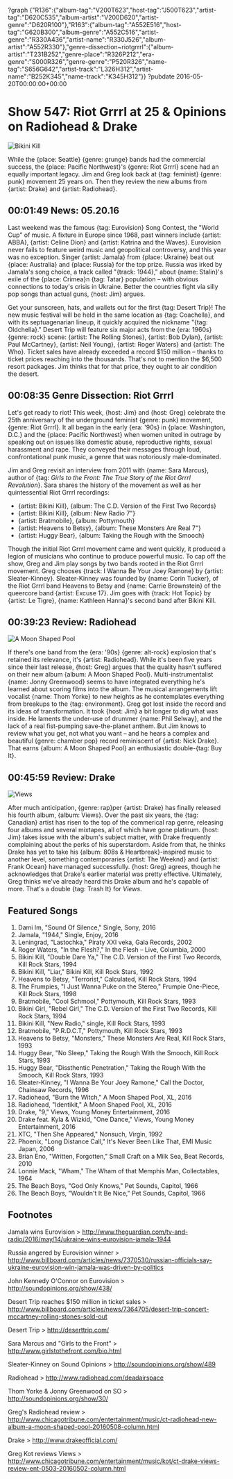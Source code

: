 ?graph {"R136":{"album-tag":"V200T623","host-tag":"J500T623","artist-tag":"D620C535","album-artist":"V200D620","artist-genre":"D620R100"},"R163":{"album-tag":"A552E516","host-tag":"G620B300","album-genre":"A552C516","artist-genre":"R330A436","artist-name":"R330J526","album-artist":"A552R330"},"genre-dissection~riotgrrrl":{"album-artist":"T231B252","genre-place":"R326P212","era-genre":"S000R326","genre-genre":"P520R326","name-tag":"S656G642","artist-track":"L326H312","artist-name":"B252K345","name-track":"K345H312"}}
?pubdate 2016-05-20T00:00:00+00:00

# Show 547: Riot Grrrl at 25 & Opinions on Radiohead & Drake

![Bikini Kill](https://sound-images.s3.amazonaws.com/images/2016/riotgrrrl25_web.jpg)

While the {place: Seattle} {genre: grunge} bands had the commercial success, the {place: Pacific Northwest}'s {genre: Riot Grrrl} scene had an equally important legacy. Jim and Greg look back at {tag: feminist} {genre: punk} movement 25 years on. Then they review the new albums from {artist: Drake} and {artist: Radiohead}.

## 00:01:49 News: 05.20.16

Last weekend was the famous {tag: Eurovision} Song Contest, the "World Cup" of music. A fixture in Europe since 1968, past winners include {artist: ABBA}, {artist: Celine Dion} and {artist: Katrina and the Waves}. Eurovision never fails to feature weird music and geopolitical controversy, and this year was no exception. Singer {artist: Jamala} from {place: Ukraine} beat out {place: Australia} and {place: Russia} for the top prize. Russia was irked by Jamala's song choice, a track called "{track: 1944}," about {name: Stalin}'s exile of the {place: Crimea}n {tag: Tatar} population – with obvious connections to today's crisis in Ukraine. Better the countries fight via silly pop songs than actual guns, {host: Jim} argues.

Get your sunscreen, hats, and wallets out for the first {tag: Desert Trip}! The new music festival will be held in the same location as {tag: Coachella}, and with its septuagenarian lineup, it quickly acquired the nickname "{tag: Oldchella}." Desert Trip will feature six major acts from the {era: 1960s} {genre: rock} scene: {artist: The Rolling Stones}, {artist: Bob Dylan}, {artist: Paul McCartney}, {artist: Neil Young}, {artist: Roger Waters} and {artist: The Who}. Ticket sales have already exceeded a record $150 million – thanks to ticket prices reaching into the thousands. That's not to mention the $6,500 resort packages. Jim thinks that for that price, they ought to air condition the desert.


## 00:08:35 Genre Dissection: Riot Grrrl

Let's get ready to riot! This week, {host: Jim} and {host: Greg} celebrate the 25th anniversary of the underground feminist {genre: punk} movement, {genre: Riot Grrrl}. It all began in the early {era: '90s} in {place: Washington, D.C.} and the {place: Pacific Northwest} when women united in outrage by speaking out on issues like domestic abuse, reproductive rights, sexual harassment and rape. They conveyed their messages through loud, confrontational punk music, a genre that was notoriously male-dominated. 

Jim and Greg revisit an interview from 2011 with {name: Sara Marcus}, author of {tag: *Girls to the Front: The True Story of the Riot Grrrl Revolution*}. Sara shares the history of the movement as well as her quintessential Riot Grrrl recordings:

- {artist: Bikini Kill}, {album: The C.D. Version of the First Two Records}
- {artist: Bikini Kill}, {album: New Radio 7"}
- {artist: Bratmobile}, {album: Pottymouth}
- {artist: Heavens to Betsy}, {album: These Monsters Are Real 7"}
- {artist: Huggy Bear}, {album: Taking the Rough with the Smooch}

Though the initial Riot Grrrl movement came and went quickly, it produced a legion of musicians who continue to produce powerful music. To cap off the show, Greg and Jim play songs by two bands rooted in the Riot Grrrl movement. Greg chooses {track: I Wanna Be Your Joey Ramone} by {artist: Sleater-Kinney}. Sleater-Kinney was founded by {name: Corin Tucker}, of the Riot Grrrl band Heavens to Betsy and {name: Carrie Brownstein} of the queercore band {artist: Excuse 17}. Jim goes with {track: Hot Topic} by {artist: Le Tigre}, {name: Kathleen Hanna}'s second band after Bikini Kill. 


## 00:39:23 Review: Radiohead
![A Moon Shaped Pool](http://is2.mzstatic.com/image/thumb/Music18/v4/34/03/34/34033451-12e2-2d0b-c100-11a390922a01/source/600x600bb.jpg "657515/1111577743")

If there's one band from the {era: '90s} {genre: alt-rock} explosion that's retained its relevance, it's {artist: Radiohead}. While it's been five years since their last release, {host: Greg} argues that the quality hasn't suffered on their new album {album: A Moon Shaped Pool}. Multi-instrumentalist {name: Jonny Greenwood} seems to have integrated everything he's learned about scoring films into the album. The musical arrangements lift vocalist {name: Thom Yorke} to new heights as he contemplates everything from breakups to the {tag: environment}. Greg got lost inside the record and its ideas of transformation.  It took {host: Jim} a bit longer to dig what was inside. He laments the under-use of drummer {name: Phil Selway}, and the lack of a real fist-pumping save-the-planet anthem. But Jim knows to review what you get, not what you want – and he hears a complex and beautiful {genre: chamber pop} record reminiscent of {artist: Nick Drake}. That earns {album: A Moon Shaped Pool} an enthusiastic double-{tag: Buy It}. 


## 00:45:59 Review: Drake
![Views](http://is5.mzstatic.com/image/thumb/Music20/v4/a0/f0/63/a0f063b5-89bd-c05a-4adf-b853bb2a3692/source/600x600bb.jpg "271256/1109766593")

After much anticipation, {genre: rap}per {artist: Drake} has finally released his fourth album, {album: Views}. Over the past six years, the {tag: Canadian} artist has risen to the top of the commerical rap genre, releasing four albums and several mixtapes, all of which have gone platinum. {host: Jim} takes issue with the album's subject matter, with Drake frequently complaining about the perks of his superstardom. Aside from that, he thinks Drake has yet to take his {album: 808s & Heartbreak}-inspired music to another level, something contemporaries {artist: The Weeknd} and {artist: Frank Ocean} have managed successfully. {host: Greg} agrees, though he acknowledges that Drake's earlier material was pretty effective. Ultimately, Greg thinks we've already heard this Drake album and he's capable of more. That's a double {tag: Trash It} for *Views*.


## Featured Songs

1. Dami Im, "Sound Of Silence," Single, Sony, 2016 
1. Jamala, "1944," Single, Enjoy, 2016 
1. Leningrad, "Lastochka," Piraty XXI veka, Gala Records, 2002 
1. Roger Waters, "In the Flesh?," In the Flesh – Live, Columbia, 2000 
1. Bikini Kill, "Double Dare Ya," The C.D. Version of the First Two Records, Kill Rock Stars, 1994 
1. Bikini Kill, "Liar," Bikini Kill, Kill Rock Stars, 1992 
1. Heavens to Betsy, "Terrorist," Calculated, Kill Rock Stars, 1994
1. The Frumpies, "I Just Wanna Puke on the Stereo," Frumpie One-Piece, Kill Rock Stars, 1998 
1. Bratmobile, "Cool Schmool," Pottymouth, Kill Rock Stars, 1993 
1. Bikini Girl, "Rebel Girl," The C.D. Version of the First Two Records, Kill Rock Stars, 1994 
1. Bikini Kill, "New Radio," single, Kill Rock Stars, 1993 
1. Bratmobile, "P.R.D.C.T," Pottymouth, Kill Rock Stars, 1993 
1. Heavens to Betsy, "Monsters," These Monsters Are Real, Kill Rock Stars, 1993 
1. Huggy Bear, "No Sleep," Taking the Rough With the Smooch, Kill Rock Stars, 1993
1. Huggy Bear, "Dissthentic Penetration," Taking the Rough With the Smooch, Kill Rock Stars, 1993 
1. Sleater-Kinney, "I Wanna Be Your Joey Ramone," Call the Doctor, Chainsaw Records, 1996 
1. Radiohead, "Burn the Witch," A Moon Shaped Pool, XL, 2016 
1. Radiohead, "Identikit," A Moon Shaped Pool, XL, 2016
1. Drake, "9," Views, Young Money Entertainment, 2016
1. Drake feat. Kyla & Wizkid, "One Dance," Views, Young Money Entertainment, 2016
1. XTC, "Then She Appeared," Nonsuch, Virgin, 1992 
1. Phoenix, "Long Distance Call," It's Never Been Like That, EMI Music Japan, 2006 
1. Brian Eno, "Written, Forgotten," Small Craft on a Milk Sea, Beat Records, 2010 
1. Lonnie Mack, "Wham," The Wham of that Memphis Man, Collectables, 1964 
1. The Beach Boys, "God Only Knows," Pet Sounds, Capitol, 1966 
1. The Beach Boys, "Wouldn't It Be Nice," Pet Sounds, Capitol, 1966 



## Footnotes

Jamala wins Eurovision > http://www.theguardian.com/tv-and-radio/2016/may/14/ukraine-wins-eurovision-jamala-1944

Russia angered by Eurovision winner > http://www.billboard.com/articles/news/7370530/russian-officials-say-ukraine-eurovision-win-jamala-was-driven-by-politics

John Kennedy O'Connor on Eurovision > http://soundopinions.org/show/438/

Desert Trip reaches $150 million in ticket sales > http://www.billboard.com/articles/news/7364705/desert-trip-concert-mccartney-rolling-stones-sold-out

Desert Trip > http://deserttrip.com/

Sara Marcus and "Girls to the Front" > http://www.girlstothefront.com/bio.html

Sleater-Kinney on Sound Opinions > http://soundopinions.org/show/489

Radiohead > http://www.radiohead.com/deadairspace

Thom Yorke & Jonny Greenwood on SO > http://soundopinions.org/show/30/

Greg's Radiohead review > http://www.chicagotribune.com/entertainment/music/ct-radiohead-new-album-a-moon-shaped-pool-20160508-column.html

Drake > http://www.drakeofficial.com/

Greg Kot reviews Views > http://www.chicagotribune.com/entertainment/music/kot/ct-drake-views-review-ent-0503-20160502-column.html